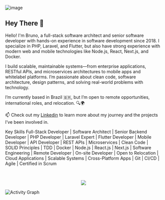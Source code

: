 ![image](https://github.com/user-attachments/assets/6dbc4180-3a06-469a-a60c-d247ae735ab6)

## Hey There 👋

Hello! I'm Bruno, a full-stack software architect and senior software developer with hands-on experience in software development since 2018. I specialize in PHP, Laravel, and Flutter, but also have strong experience with modern web and mobile technologies like Node.js, React, Next.js, and Docker.

I build scalable, maintainable systems—from enterprise applications, RESTful APIs, and microservices architectures to mobile apps and whitelabel platforms. I’m passionate about clean code, software architecture, design patterns, and solving real-world problems with technology.

I’m currently based in Brazil 🇧🇷, but I’m open to remote opportunities, international roles, and relocation. 🔍🌍

📫 Check out my [Linkedin](https://www.linkedin.com/in/arquiteto-software-bruno) to learn more about my journey and the projects I’ve been involved in.

Key Skills
Full-Stack Developer | Software Architect | Senior Backend Developer | PHP Developer | Laravel Expert | Flutter Developer | Mobile Developer | API Developer | REST APIs | Microservices | Clean Code | SOLID Principles | TDD | Docker | Node.js | React.js | Next.js | Software Engineering | Remote Developer | On-site Developer | Open to Relocation | Cloud Applications | Scalable Systems | Cross-Platform Apps | Git | CI/CD | Agile | Certified in Scrum

<br />
<p align="center">
  <a href="https://programadorbruno.com.br">
    <img src="https://skills.thijs.gg/icons?i=js,html,css,flutter,laravel,php,docker,nextjs,react,aws,angular,postgres,mysql,bootstrap,idea&theme=dark" />
  </a>
</p>


![Activity Graph](https://github-readme-activity-graph.vercel.app/graph?username=itbrunoms&bg_color=000500&color=03b303&line=919919&point=919919&area=true&point=03b303&area=true&border_color=5c5d56)
